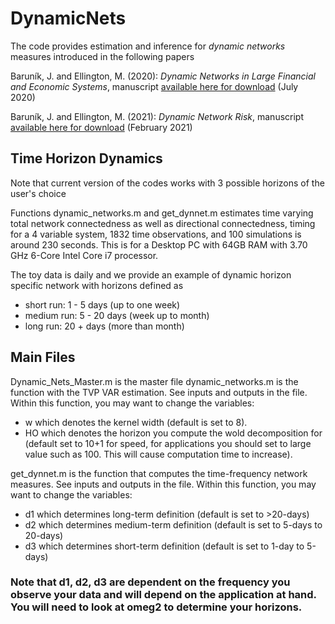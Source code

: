 # DynamicNets

The code provides estimation and inference for *dynamic networks* measures introduced in the following papers

Baruník, J. and Ellington, M. (2020): *Dynamic Networks in Large Financial and Economic Systems*, manuscript [available here for download](https://papers.ssrn.com/sol3/papers.cfm?abstract_id=3651134) (July 2020) 

Baruník, J. and Ellington, M. (2021): *Dynamic Network Risk*, manuscript [available here for download](https://papers.ssrn.com/sol3/papers.cfm?abstract_id=3622200) (February 2021) 

## Time Horizon Dynamics

Note that current version of the codes works with 3 possible horizons of the user's choice

Functions dynamic_networks.m and get_dynnet.m estimates time varying total network connectedness as well as directional connectedness, timing for a 4 variable system, 1832 time observations, and 100 simulations is around 230 seconds. This is for a Desktop PC with 64GB RAM  with 3.70 GHz 6-Core Intel Core i7 processor.

The toy data is daily and we provide an example of dynamic horizon specific network with horizons defined as
* short run: 1 - 5 days (up to one week)
* medium run: 5 - 20 days (week up to month)
* long run: 20 + days (more than month)

## Main Files

Dynamic_Nets_Master.m is the master file
dynamic_networks.m is the function with the TVP VAR estimation. See inputs and outputs in the file.  
Within this function, you may want to change the variables: 
* w which denotes the kernel width (default is set to 8).
* HO which denotes the horizon you compute the wold decomposition for (default set to 10+1 for speed, for applications you should set to large value such as 100. This will cause computation time to increase).

get_dynnet.m is the function that computes the time-frequency network measures. See inputs and outputs in the file.
Within this function, you may want to change the variables:
* d1 which determines long-term definition (default is set to >20-days)
* d2 which determines medium-term definition (default is set to 5-days to 20-days)
* d3 which determines short-term definition (default is set to 1-day to 5-days)
### Note that d1, d2, d3 are dependent on the frequency you observe your data and will depend on the application at hand. You will need to look at omeg2 to determine your horizons.
